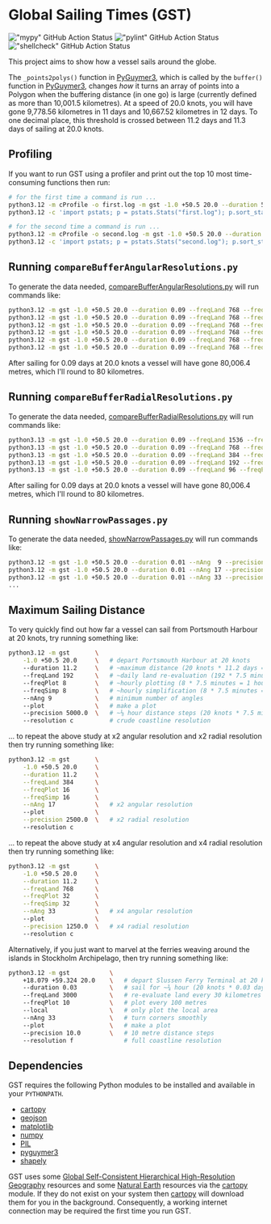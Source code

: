# Global Sailing Times (GST)

!["mypy" GitHub Action Status](https://github.com/Guymer/gst/actions/workflows/mypy.yaml/badge.svg) !["pylint" GitHub Action Status](https://github.com/Guymer/gst/actions/workflows/pylint.yaml/badge.svg) !["shellcheck" GitHub Action Status](https://github.com/Guymer/gst/actions/workflows/shellcheck.yaml/badge.svg)

This project aims to show how a vessel sails around the globe.

The `_points2polys()` function in [PyGuymer3](https://github.com/Guymer/PyGuymer3), which is called by the `buffer()` function in [PyGuymer3](https://github.com/Guymer/PyGuymer3), changes *how* it turns an array of points into a Polygon when the buffering distance (in one go) is large (currently defined as more than 10,001.5 kilometres). At a speed of 20.0 knots, you will have gone 9,778.56 kilometres in 11 days and 10,667.52 kilometres in 12 days. To one decimal place, this threshold is crossed between 11.2 days and 11.3 days of sailing at 20.0 knots.

## Profiling

If you want to run GST using a profiler and print out the top 10 most time-consuming functions then run:

```sh
# for the first time a command is run ...
python3.12 -m cProfile -o first.log -m gst -1.0 +50.5 20.0 --duration 5.0 > first.out 2> first.err
python3.12 -c 'import pstats; p = pstats.Stats("first.log"); p.sort_stats(pstats.SortKey.CUMULATIVE).print_stats(10)'

# for the second time a command is run ...
python3.12 -m cProfile -o second.log -m gst -1.0 +50.5 20.0 --duration 5.0 > second.out 2> second.err
python3.12 -c 'import pstats; p = pstats.Stats("second.log"); p.sort_stats(pstats.SortKey.CUMULATIVE).print_stats(10)'
```

## Running `compareBufferAngularResolutions.py`

To generate the data needed, [compareBufferAngularResolutions.py](compareBufferAngularResolutions.py) will run commands like:

```sh
python3.12 -m gst -1.0 +50.5 20.0 --duration 0.09 --freqLand 768 --freqPlot 1 --freqSimp 768 --local --nAng   9 --precision 1250.0 --resolution i
python3.12 -m gst -1.0 +50.5 20.0 --duration 0.09 --freqLand 768 --freqPlot 1 --freqSimp 768 --local --nAng  17 --precision 1250.0 --resolution i
python3.12 -m gst -1.0 +50.5 20.0 --duration 0.09 --freqLand 768 --freqPlot 1 --freqSimp 768 --local --nAng  33 --precision 1250.0 --resolution i
python3.12 -m gst -1.0 +50.5 20.0 --duration 0.09 --freqLand 768 --freqPlot 1 --freqSimp 768 --local --nAng  65 --precision 1250.0 --resolution i
python3.12 -m gst -1.0 +50.5 20.0 --duration 0.09 --freqLand 768 --freqPlot 1 --freqSimp 768 --local --nAng 129 --precision 1250.0 --resolution i
python3.12 -m gst -1.0 +50.5 20.0 --duration 0.09 --freqLand 768 --freqPlot 1 --freqSimp 768 --local --nAng 257 --precision 1250.0 --resolution i
```

After sailing for 0.09 days at 20.0 knots a vessel will have gone 80,006.4 metres, which I'll round to 80 kilometres.

## Running `compareBufferRadialResolutions.py`

To generate the data needed, [compareBufferRadialResolutions.py](compareBufferRadialResolutions.py) will run commands like:

```sh
python3.13 -m gst -1.0 +50.5 20.0 --duration 0.09 --freqLand 1536 --freqPlot 16 --freqSimp 1536 --local --nAng 257 --precision 625.0 --resolution i
python3.13 -m gst -1.0 +50.5 20.0 --duration 0.09 --freqLand 768 --freqPlot 8 --freqSimp 768 --local --nAng 257 --precision 1250.0 --resolution i
python3.13 -m gst -1.0 +50.5 20.0 --duration 0.09 --freqLand 384 --freqPlot 4 --freqSimp 384 --local --nAng 257 --precision 2500.0 --resolution i
python3.13 -m gst -1.0 +50.5 20.0 --duration 0.09 --freqLand 192 --freqPlot 2 --freqSimp 192 --local --nAng 257 --precision 5000.0 --resolution i
python3.13 -m gst -1.0 +50.5 20.0 --duration 0.09 --freqLand 96 --freqPlot 1 --freqSimp 96 --local --nAng 257 --precision 10000.0 --resolution i
```

After sailing for 0.09 days at 20.0 knots a vessel will have gone 80,006.4 metres, which I'll round to 80 kilometres.

## Running `showNarrowPassages.py`

To generate the data needed, [showNarrowPassages.py](showNarrowPassages.py) will run commands like:

```sh
python3.12 -m gst -1.0 +50.5 20.0 --duration 0.01 --nAng  9 --precision 5000.0
python3.12 -m gst -1.0 +50.5 20.0 --duration 0.01 --nAng 17 --precision 2500.0
python3.12 -m gst -1.0 +50.5 20.0 --duration 0.01 --nAng 33 --precision 1250.0
...
```

## Maximum Sailing Distance

To very quickly find out how far a vessel can sail from Portsmouth Harbour at 20 knots, try running something like:

```sh
python3.12 -m gst       \
    -1.0 +50.5 20.0     \   # depart Portsmouth Harbour at 20 knots
    --duration 11.2     \   # ~maximum distance (20 knots * 11.2 days = 9,956.35 kilometres)
    --freqLand 192      \   # ~daily land re-evaluation (192 * 7.5 minutes = 1 day)
    --freqPlot 8        \   # ~hourly plotting (8 * 7.5 minutes = 1 hour)
    --freqSimp 8        \   # ~hourly simplification (8 * 7.5 minutes = 1 hour)
    --nAng 9            \   # minimum number of angles
    --plot              \   # make a plot
    --precision 5000.0  \   # ~⅛ hour distance steps (20 knots * 7.5 minutes = 4.63 kilometres)
    --resolution c          # crude coastline resolution
```

... to repeat the above study at x2 angular resolution and x2 radial resolution then try running something like:

```sh
python3.12 -m gst       \
    -1.0 +50.5 20.0     \
    --duration 11.2     \
    --freqLand 384      \
    --freqPlot 16       \
    --freqSimp 16       \
    --nAng 17           \   # x2 angular resolution
    --plot              \
    --precision 2500.0  \   # x2 radial resolution
    --resolution c
```

... to repeat the above study at x4 angular resolution and x4 radial resolution then try running something like:

```sh
python3.12 -m gst       \
    -1.0 +50.5 20.0     \
    --duration 11.2     \
    --freqLand 768      \
    --freqPlot 32       \
    --freqSimp 32       \
    --nAng 33           \   # x4 angular resolution
    --plot              \
    --precision 1250.0  \   # x4 radial resolution
    --resolution c
```

Alternatively, if you just want to marvel at the ferries weaving around the islands in Stockholm Archipelago, then try running something like:

```sh
python3.12 -m gst           \
    +18.079 +59.324 20.0    \   # depart Slussen Ferry Terminal at 20 knots
    --duration 0.03         \   # sail for ~¾ hour (20 knots * 0.03 days = 26.67 kilometres)
    --freqLand 3000         \   # re-evaluate land every 30 kilometres (i.e., never)
    --freqPlot 10           \   # plot every 100 metres
    --local                 \   # only plot the local area
    --nAng 33               \   # turn corners smoothly
    --plot                  \   # make a plot
    --precision 10.0        \   # 10 metre distance steps
    --resolution f              # full coastline resolution
```

## Dependencies

GST requires the following Python modules to be installed and available in your `PYTHONPATH`.

* [cartopy](https://pypi.org/project/Cartopy/)
* [geojson](https://pypi.org/project/geojson/)
* [matplotlib](https://pypi.org/project/matplotlib/)
* [numpy](https://pypi.org/project/numpy/)
* [PIL](https://pypi.org/project/Pillow/)
* [pyguymer3](https://github.com/Guymer/PyGuymer3)
* [shapely](https://pypi.org/project/Shapely/)

GST uses some [Global Self-Consistent Hierarchical High-Resolution Geography](https://www.ngdc.noaa.gov/mgg/shorelines/) resources and some [Natural Earth](https://www.naturalearthdata.com/) resources via the [cartopy](https://pypi.org/project/Cartopy/) module. If they do not exist on your system then [cartopy](https://pypi.org/project/Cartopy/) will download them for you in the background. Consequently, a working internet connection may be required the first time you run GST.
